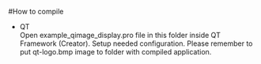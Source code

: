 #How to compile    
- QT    
Open example_qimage_display.pro file in this folder inside QT Framework (Creator). Setup needed configuration. Please remember to put qt-logo.bmp image to folder with compiled application.

